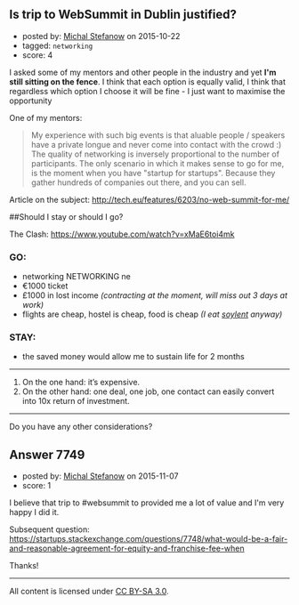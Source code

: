 ## Is trip to WebSummit in Dublin justified?

- posted by: [Michal Stefanow](https://stackexchange.com/users/406070/michal-stefanow) on 2015-10-22
- tagged: `networking`
- score: 4

I asked some of my mentors and other people in the industry and yet **I'm still sitting on the fence**. I think that each option is equally valid, I think that regardless which option I choose it will be fine - I just want to maximise the opportunity 

One of my mentors:
> My experience with such big events is that  aluable people / speakers have a private longue and never come into contact with the crowd :)
The quality of networking is inversely proportional to the number of participants.
The only scenario in which it makes sense to go for me, is the moment when you have "startup for startups". Because they gather hundreds of companies out there, and you can sell.

Article on the subject: http://tech.eu/features/6203/no-web-summit-for-me/

##Should I stay or should I go? 

The Clash: https://www.youtube.com/watch?v=xMaE6toi4mk

### GO:

* networking NETWORKING ne
* €1000 ticket
* £1000 in lost income *(contracting at the moment, will miss out 3 days at work)*
* flights are cheap, hostel is cheap, food is cheap *(I eat [soylent][1] anyway)*

### STAY:

 * the saved money would allow me to sustain life for 2 months

--- 

 1. On the one hand: it’s expensive. 
 2. On the other hand: one deal, one job, one contact can easily convert into 10x return of investment.


---

Do you have any other considerations?


  [1]: https://twitter.com/stefek99/status/656571390385090560


## Answer 7749

- posted by: [Michal Stefanow](https://stackexchange.com/users/406070/michal-stefanow) on 2015-11-07
- score: 1

I believe that trip to #websummit to provided me a lot of value and I'm very happy I did it.

Subsequent question: https://startups.stackexchange.com/questions/7748/what-would-be-a-fair-and-reasonable-agreement-for-equity-and-franchise-fee-when

Thanks!



---

All content is licensed under [CC BY-SA 3.0](https://creativecommons.org/licenses/by-sa/3.0/).

